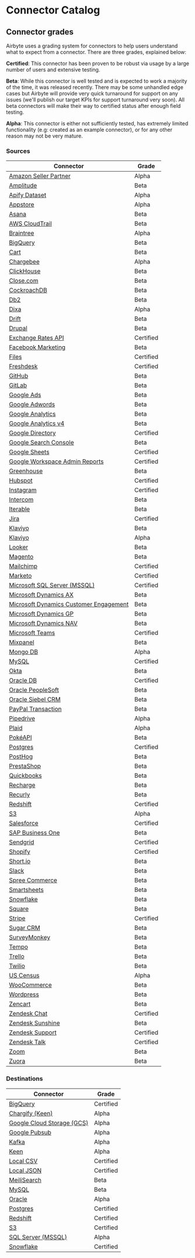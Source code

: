 # Connector Catalog

## Connector grades
Airbyte uses a grading system for connectors to help users understand what to expect from a connector. There are three grades, explained below:

**Certified**: This connector has been proven to be robust via usage by a large number of users and extensive testing.

**Beta**: While this connector is well tested and is expected to work a majority of the time, it was released recently. There may be some unhandled edge cases but Airbyte will provide very quick turnaround for support on any issues (we'll publish our target KPIs for support turnaround very soon). All beta connectors will make their way to certified status after enough field testing.

**Alpha**: This connector is either not sufficiently tested, has extremely limited functionality (e.g: created as an example connector), or for any other reason may not be very mature.

### Sources
| Connector | Grade |
|----|----|
|[Amazon Seller Partner](./sources/amazon-seller-partner.md)| Alpha |
|[Amplitude](./sources/amplitude.md)| Beta |
|[Apify Dataset](./sources/apify-dataset.md)| Alpha |
|[Appstore](./sources/appstore.md)| Alpha |
|[Asana](./sources/asana.md) | Beta |
|[AWS CloudTrail](./sources/aws-cloudtrail.md)| Beta |
|[Braintree](./sources/braintree.md)| Alpha |
|[BigQuery](./sources/bigquery.md)| Beta |
|[Cart](./sources/cart.md)| Beta |
|[Chargebee](./sources/chargebee.md)| Alpha |
|[ClickHouse](./sources/clickhouse.md)| Beta |
|[Close.com](./sources/close-com.md)| Beta |
|[CockroachDB](./sources/cockroachdb.md)| Beta |
|[Db2](./sources/db2.md)| Beta |
|[Dixa](./sources/dixa.md) | Alpha |
|[Drift](./sources/drift.md)| Beta |
|[Drupal](./sources/drupal.md)| Beta |
|[Exchange Rates API](./sources/exchangeratesapi.md)| Certified |
|[Facebook Marketing](./sources/facebook-marketing.md)| Beta |
|[Files](./sources/file.md)| Certified |
|[Freshdesk](./sources/freshdesk.md)| Certified |
|[GitHub](./sources/github.md)| Beta |
|[GitLab](./sources/gitlab.md)| Beta |
|[Google Ads](./sources/google-ads.md)| Beta |
|[Google Adwords](./sources/google-adwords.md)| Beta |
|[Google Analytics](./sources/googleanalytics.md)| Beta |
|[Google Analytics v4](./sources/google-analytics-v4.md)| Beta |
|[Google Directory](./sources/google-directory.md)| Certified |
|[Google Search Console](./sources/google-search-console.md)| Beta |
|[Google Sheets](./sources/google-sheets.md)| Certified |
|[Google Workspace Admin Reports](./sources/google-workspace-admin-reports.md)| Certified |
|[Greenhouse](./sources/greenhouse.md)| Beta |
|[Hubspot](./sources/hubspot.md)| Certified |
|[Instagram](./sources/instagram.md)| Certified |
|[Intercom](./sources/intercom.md)| Beta |
|[Iterable](./sources/iterable.md)| Beta |
|[Jira](./sources/jira.md)| Certified |
|[Klaviyo](./sources/klaviyo.md)| Beta |
|[Klaviyo](./sources/kustomer.md)| Alpha |
|[Looker](./sources/looker.md)| Beta |
|[Magento](./sources/magento.md)| Beta |
|[Mailchimp](./sources/mailchimp.md)| Certified |
|[Marketo](./sources/marketo.md)| Certified |
|[Microsoft SQL Server \(MSSQL\)](./sources/mssql.md)| Certified |
|[Microsoft Dynamics AX](./sources/microsoft-dynamics-ax.md)| Beta |
|[Microsoft Dynamics Customer Engagement](./sources/microsoft-dynamics-customer-engagement.md)| Beta |
|[Microsoft Dynamics GP](./sources/microsoft-dynamics-gp.md)| Beta |
|[Microsoft Dynamics NAV](./sources/microsoft-dynamics-nav.md)| Beta |
|[Microsoft Teams](./sources/microsoft-teams.md)| Certified |
|[Mixpanel](./sources/mixpanel.md)| Beta |
|[Mongo DB](./sources/mongodb.md)| Alpha |
|[MySQL](./sources/mysql.md)| Certified |
|[Okta](./sources/okta.md)| Beta |
|[Oracle DB](./sources/oracle.md)| Certified |
|[Oracle PeopleSoft](./sources/oracle-peoplesoft.md)| Beta |
|[Oracle Siebel CRM](./sources/oracle-siebel-crm.md)| Beta |
|[PayPal Transaction](./sources/paypal-transaction.md)| Beta |
|[Pipedrive](./sources/pipedrive.md)| Alpha |
|[Plaid](./sources/plaid.md)| Alpha |
|[PokéAPI](./sources/pokeapi.md)| Beta |
|[Postgres](./sources/postgres.md)| Certified |
|[PostHog](./sources/posthog.md)| Beta |
|[PrestaShop](./sources/presta-shop.md)| Beta |
|[Quickbooks](./sources/quickbooks.md)| Beta |
|[Recharge](./sources/recharge.md)| Beta |
|[Recurly](./sources/recurly.md)| Beta |
|[Redshift](./sources/redshift.md)| Certified |
|[S3](./sources/s3.md)| Alpha |
|[Salesforce](./sources/salesforce.md)| Certified |
|[SAP Business One](./sources/sap-business-one.md)| Beta |
|[Sendgrid](./sources/sendgrid.md)| Certified |
|[Shopify](./sources/shopify.md)| Certified |
|[Short.io](./sources/shortio.md)| Beta |
|[Slack](./sources/slack.md)| Beta |
|[Spree Commerce](./sources/spree-commerce.md)| Beta |
|[Smartsheets](./sources/smartsheets.md)| Beta |
|[Snowflake](./sources/snowflake.md)| Beta |
|[Square](./sources/square.md)| Beta |
|[Stripe](./sources/stripe.md)| Certified |
|[Sugar CRM](./sources/sugar-crm.md)| Beta |
|[SurveyMonkey](./sources/surveymonkey.md)| Beta |
|[Tempo](./sources/tempo.md)| Beta |
|[Trello](./sources/trello.md)| Beta |
|[Twilio](./sources/twilio.md)| Beta |
|[US Census](./sources/us-census.md)| Alpha |
|[WooCommerce](./sources/woo-commerce.md)| Beta |
|[Wordpress](./sources/wordpress.md)| Beta |
|[Zencart](./sources/zencart.md)| Beta |
|[Zendesk Chat](./sources/zendesk-chat.md)| Certified |
|[Zendesk Sunshine](./sources/zendesk-sunshine.md)| Beta |
|[Zendesk Support](./sources/zendesk-support.md)| Certified |
|[Zendesk Talk](./sources/zendesk-talk.md)| Certified |
|[Zoom](./sources/zoom.md)| Beta |
|[Zuora](./sources/zuora.md)| Beta |

### Destinations
| Connector | Grade |
|----|----|
|[BigQuery](./destinations/bigquery.md)| Certified |
|[Chargify (Keen)](./destinations/keen.md)| Alpha |
|[Google Cloud Storage (GCS)](./destinations/gcs.md)| Alpha |
|[Google Pubsub](./destinations/pubsub.md)| Alpha |
|[Kafka](./destinations/kafka.md)| Alpha |
|[Keen](./destinations/keen.md)| Alpha |
|[Local CSV](./destinations/local-csv.md)| Certified |
|[Local JSON](./destinations/local-json.md)| Certified |
|[MeiliSearch](./destinations/meilisearch.md)| Beta |
|[MySQL](./destinations/mysql.md)| Beta |
|[Oracle](./destinations/oracle.md)| Alpha |
|[Postgres](./destinations/postgres.md)| Certified |
|[Redshift](./destinations/redshift.md)| Certified |
|[S3](./destinations/s3.md)| Certified |
|[SQL Server (MSSQL)](./destinations/mssql.md)| Alpha |
|[Snowflake](./destinations/snowflake.md)| Certified |
